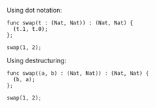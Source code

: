 Using dot notation:

```motoko
func swap(t : (Nat, Nat)) : (Nat, Nat) {
  (t.1, t.0);
};

swap(1, 2);
```

Using destructuring:

```motoko
func swap((a, b) : (Nat, Nat)) : (Nat, Nat) {
  (b, a);
};

swap(1, 2);
```
